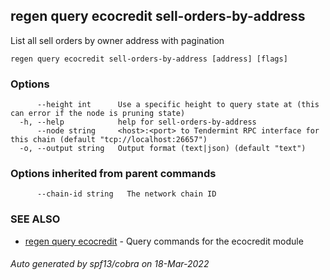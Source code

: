 ## regen query ecocredit sell-orders-by-address

List all sell orders by owner address with pagination

```
regen query ecocredit sell-orders-by-address [address] [flags]
```

### Options

```
      --height int      Use a specific height to query state at (this can error if the node is pruning state)
  -h, --help            help for sell-orders-by-address
      --node string     <host>:<port> to Tendermint RPC interface for this chain (default "tcp://localhost:26657")
  -o, --output string   Output format (text|json) (default "text")
```

### Options inherited from parent commands

```
      --chain-id string   The network chain ID
```

### SEE ALSO

* [regen query ecocredit](regen_query_ecocredit.md)	 - Query commands for the ecocredit module

###### Auto generated by spf13/cobra on 18-Mar-2022

